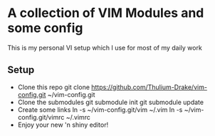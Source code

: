 # A collection of VIM Modules and some config

This is my personal VI setup which I use for most of my daily work

## Setup

* Clone this repo
 git clone https://github.com/Thulium-Drake/vim-config.git ~/vim-config.git
* Clone the submodules
 git submodule init
 git submodule update
* Create some links
 ln -s ~/vim-config.git/vim ~/.vim
 ln -s ~/vim-config.git/vimrc ~/.vimrc
* Enjoy your new 'n shiny editor!
